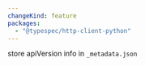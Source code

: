 ```yaml
---
changeKind: feature
packages:
  - "@typespec/http-client-python"
---
```


store apiVersion info in `_metadata.json`